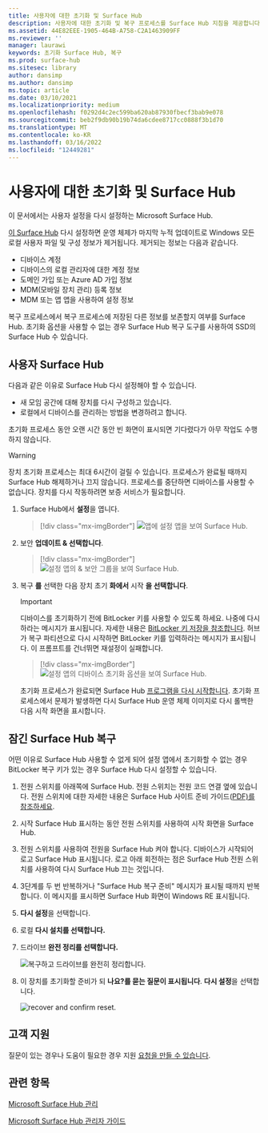 ```yaml
---
title: 사용자에 대한 초기화 및 Surface Hub
description: 사용자에 대한 초기화 및 복구 프로세스를 Surface Hub 지침을 제공합니다.
ms.assetid: 44E82EEE-1905-464B-A758-C2A1463909FF
ms.reviewer: ''
manager: laurawi
keywords: 초기화 Surface Hub, 복구
ms.prod: surface-hub
ms.sitesec: library
author: dansimp
ms.author: dansimp
ms.topic: article
ms.date: 03/10/2021
ms.localizationpriority: medium
ms.openlocfilehash: f0292d4c2ec599ba620ab87930fbecf3bab9e078
ms.sourcegitcommit: beb2f9db90b19b74da6cdee8717cc0888f3b1d70
ms.translationtype: MT
ms.contentlocale: ko-KR
ms.lasthandoff: 03/16/2022
ms.locfileid: "12449281"
---
```

# <a name="reset-and-recovery-for-surface-hub"></a>사용자에 대한 초기화 및 Surface Hub

이 문서에서는 사용자 설정을 다시 설정하는 Microsoft Surface Hub.  

[이 Surface Hub](#reset-a-surface-hub) 다시 설정하면 운영 체제가 마지막 누적 업데이트로 Windows 모든 로컬 사용자 파일 및 구성 정보가 제거됩니다. 제거되는 정보는 다음과 같습니다.

- 디바이스 계정
- 디바이스의 로컬 관리자에 대한 계정 정보
- 도메인 가입 또는 Azure AD 가입 정보
- MDM(모바일 장치 관리) 등록 정보
- MDM 또는 앱 앱을 사용하여 설정 정보

복구 프로세스에서 복구 프로세스에 저장된 다른 정보를 보존할지 여부를 Surface Hub. 초기화 옵션을 사용할 수 없는 경우 Surface Hub 복구 도구를 [](surface-hub-recovery-tool.md) 사용하여 SSD의 Surface Hub 수 있습니다.

## <a name="reset-a-surface-hub"></a>사용자 Surface Hub

다음과 같은 이유로 Surface Hub 다시 설정해야 할 수 있습니다.

- 새 모임 공간에 대해 장치를 다시 구성하고 있습니다.
- 로컬에서 디바이스를 관리하는 방법을 변경하려고 합니다.

초기화 프로세스 동안 오랜 시간 동안 빈 화면이 표시되면 기다렸다가 아무 작업도 수행하지 않습니다.

> [!WARNING]
> 장치 초기화 프로세스는 최대 6시간이 걸릴 수 있습니다. 프로세스가 완료될 때까지 Surface Hub 해제하거나 끄지 않습니다. 프로세스를 중단하면 디바이스를 사용할 수 없습니다. 장치를 다시 작동하려면 보증 서비스가 필요합니다.

1. Surface Hub에서 **설정**을 엽니다.

   > [!div class="mx-imgBorder"]
   > ![앱에 설정 앱을 보여 Surface Hub.](images/sh-settings.png)

2. 보안 **업데이트 & 선택합니다**.

   > [!div class="mx-imgBorder"]
   > ![설정 앱의 & 보안 그룹을 보여 Surface Hub.](images/sh-settings-update-security.png)

3. 복구 **를** 선택한 다음 장치 초기 **화에서** 시작 **을 선택합니다**.

   > [!IMPORTANT]
   > 디바이스를 초기화하기 전에 BitLocker 키를 사용할 수 있도록 하세요. 나중에 다시하라는 메시지가 표시됩니다. 자세한 내용은 [BitLocker 키 저장을 참조합니다](save-bitlocker-key-surface-hub.md). 허브가 복구 파티션으로 다시 시작하면 BitLocker 키를 입력하라는 메시지가 표시됩니다. 이 프롬프트를 건너뛰면 재설정이 실패합니다.
   
   > [!div class="mx-imgBorder"]
   > ![설정 앱의 디바이스 초기화 옵션을 보여 Surface Hub.](images/sh-settings-reset-device.png)

   초기화 프로세스가 완료되면 Surface Hub [프로그램을 다시 시작합니다](first-run-program-surface-hub.md). 초기화 프로세스에서 문제가 발생하면 다시 Surface Hub 운영 체제 이미지로 다시 롤백한 다음 시작 화면을 표시합니다.

## <a name="recover-a-locked-surface-hub"></a>잠긴 Surface Hub 복구

어떤 이유로 Surface Hub 사용할 수 없게 되어 설정 앱에서 초기화할 수 없는 경우 BitLocker 복구 키가 있는 경우 Surface Hub 다시 설정할 수 있습니다.

1. 전원 스위치를 아래쪽에 Surface Hub. 전원 스위치는 전원 코드 연결 옆에 있습니다. 전원 스위치에 대한 자세한 내용은 Surface Hub 사이트 준비 가이드([PDF)를 참조하세요](surface-hub-site-readiness-guide.md).

2. 시작 Surface Hub 표시하는 동안 전원 스위치를 사용하여 시작 화면을 Surface Hub.

3. 전원 스위치를 사용하여 전원을 Surface Hub 켜야 합니다. 디바이스가 시작되어 로고 Surface Hub 표시됩니다. 로고 아래 회전하는 점은 Surface Hub 전원 스위치를 사용하여 다시 Surface Hub 끄는 것입니다.  

4. 3단계를 두 번 반복하거나 "Surface Hub 복구 준비" 메시지가 표시될 때까지 반복합니다. 이 메시지를 표시하면 Surface Hub 화면이 Windows RE 표시됩니다.
 
5. **다시 설정**을 선택합니다.

6. 로컬 **다시 설치를 선택합니다.**

7. 드라이브 **완전 정리를 선택합니다.**
 
   ![복구하고 드라이브를 완전히 정리합니다.](images/recover-fully-clean-drive.png)

8. 이 장치를 초기화할 준비가 되 **나요?를 묻는 질문이 표시됩니다**. **다시 설정**을 선택합니다. 
   
   ![recover and confirm reset.](images/recover-confirm-reset.png)


## <a name="contact-support"></a>고객 지원

질문이 있는 경우나 도움이 필요한 경우 지원 [요청을 만들 수 있습니다](https://support.microsoft.com/supportforbusiness/productselection).


## <a name="related-topics"></a>관련 항목

[Microsoft Surface Hub 관리](manage-surface-hub.md)

[Microsoft Surface Hub 관리자 가이드](surface-hub-administrators-guide.md)
